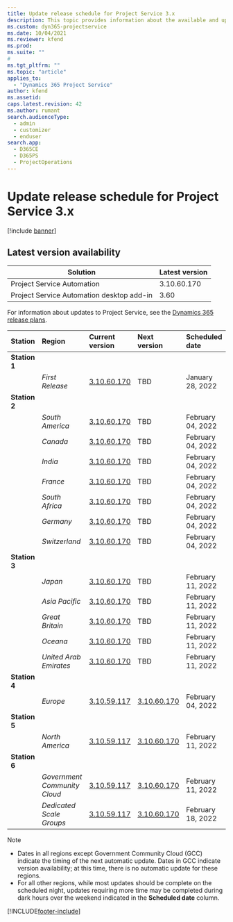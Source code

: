 ```yaml
---
title: Update release schedule for Project Service 3.x
description: This topic provides information about the available and upcoming releases of Dynamics 365 Project Service Automation.
ms.custom: dyn365-projectservice
ms.date: 10/04/2021
ms.reviewer: kfend
ms.prod:
ms.suite: ""
#
ms.tgt_pltfrm: ""
ms.topic: "article"
applies_to: 
  - "Dynamics 365 Project Service"
author: kfend
ms.assetid: 
caps.latest.revision: 42
ms.author: rumant
search.audienceType: 
  - admin
  - customizer
  - enduser
search.app: 
  - D365CE
  - D365PS
  - ProjectOperations
---
```


# Update release schedule for Project Service 3.x

[!include [banner](../includes/psa-now-project-operations.md)]

## Latest version availability

| Solution  | Latest version |
|-------|----|
| Project Service Automation    | 3.10.60.170 |
| Project Service Automation desktop add-in                | 3.60          |

For information about updates to Project Service, see the [Dynamics 365 release plans](/dynamics365/release-plans/). 

| Station  | Region | Current version | Next version |  Scheduled date
| :---   | :---   | :---   | :---   |:---   |         
|<strong>Station 1</strong> | |  |  | |
| | <i>First Release</i> | [3.10.60.170](whats-new-ur-39.md) | TBD | January 28, 2022
|<strong>Station 2</strong> | |  |  | |
| | <i>South America</i> | [3.10.60.170](whats-new-ur-39.md) | TBD | February 04, 2022
| | <i>Canada</i> | [3.10.60.170](whats-new-ur-39.md) | TBD | February 04, 2022
| | <i>India</i> | [3.10.60.170](whats-new-ur-39.md) | TBD | February 04, 2022
| | <i>France</i> | [3.10.60.170](whats-new-ur-39.md) | TBD | February 04, 2022
| | <i>South Africa</i> | [3.10.60.170](whats-new-ur-39.md) | TBD | February 04, 2022
| | <i>Germany</i> | [3.10.60.170](whats-new-ur-39.md) | TBD | February 04, 2022
| | <i>Switzerland</i> | [3.10.60.170](whats-new-ur-39.md) | TBD | February 04, 2022
|<strong>Station 3</strong> | |  |  | |
| | <i>Japan</i> | [3.10.60.170](whats-new-ur-39.md) | TBD | February 11, 2022
| | <i>Asia Pacific</i> | [3.10.60.170](whats-new-ur-39.md) | TBD | February 11, 2022
| | <i>Great Britain</i> | [3.10.60.170](whats-new-ur-39.md) | TBD | February 11, 2022
| | <i>Oceana</i> | [3.10.60.170](whats-new-ur-39.md) | TBD | February 11, 2022
| | <i>United Arab Emirates</i> | [3.10.60.170](whats-new-ur-39.md) | TBD | February 11, 2022
|<strong>Station 4</strong> | |  |  | |
| | <i>Europe</i> | [3.10.59.117](whats-new-ur-38.md) | [3.10.60.170](whats-new-ur-39.md) | February 04, 2022
|<strong>Station 5</strong> | |  |  | |
| | <i>North America</i> | [3.10.59.117](whats-new-ur-38.md) | [3.10.60.170](whats-new-ur-39.md) | February 11, 2022
|<strong>Station 6</strong> | |  |  | |
| | <i>Government Community Cloud</i> | [3.10.59.117](whats-new-ur-38.md) | [3.10.60.170](whats-new-ur-39.md) | February 11, 2022
| | <i>Dedicated Scale Groups</i> | [3.10.59.117](whats-new-ur-38.md) | [3.10.60.170](whats-new-ur-39.md) | February 18, 2022



>[!Note]
> - Dates in all regions except Government Community Cloud (GCC) indicate the timing of the next automatic update. Dates in GCC indicate version availability; at this time, there is no automatic update for these regions.
> - For all other regions, while most updates should be complete on the scheduled night, updates requiring more time may be completed during dark hours over the weekend indicated in the **Scheduled date** column.


[!INCLUDE[footer-include](../includes/footer-banner.md)]
